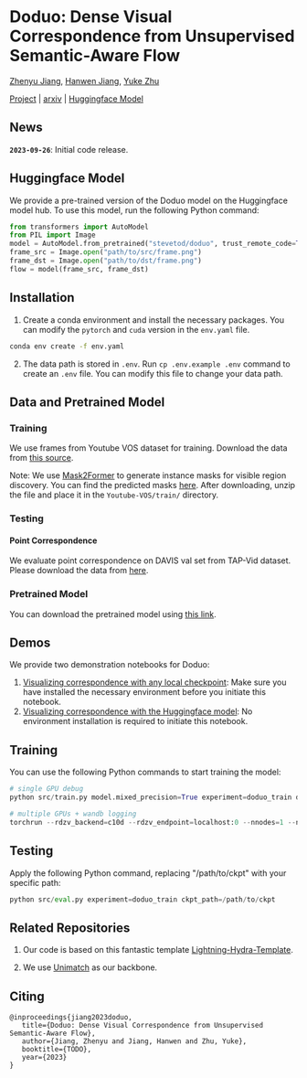 # Doduo: Dense Visual Correspondence from Unsupervised Semantic-Aware Flow

[Zhenyu Jiang](http://zhenyujiang.me), [Hanwen Jiang](https://hwjiang1510.github.io/), [Yuke Zhu](https://www.cs.utexas.edu/~yukez/)

[Project](https://ut-austin-rpl.github.io/Doduo/) | [arxiv](https://arxiv.org/abs/2309.15110) | [Huggingface Model](https://huggingface.co/stevetod/doduo)

## News

**`2023-09-26`**: Initial code release.

## Huggingface Model

We provide a pre-trained version of the Doduo model on the Huggingface model hub. To use this model, run the following Python command:

```python
from transformers import AutoModel
from PIL import Image
model = AutoModel.from_pretrained("stevetod/doduo", trust_remote_code=True)
frame_src = Image.open("path/to/src/frame.png")
frame_dst = Image.open("path/to/dst/frame.png")
flow = model(frame_src, frame_dst)
```

## Installation

1. Create a conda environment and install the necessary packages.
   You can modify the `pytorch` and `cuda` version in the `env.yaml` file.

```bash
conda env create -f env.yaml
```

2. The data path is stored in `.env`. Run `cp .env.example .env` command to create an `.env` file. You can modify this file to change your data path.

## Data and Pretrained Model

### Training

We use frames from Youtube VOS dataset for training. Download the data from [this source](https://youtube-vos.org/dataset/vis/).

Note: We use [Mask2Former](https://github.com/facebookresearch/Mask2Former) to generate instance masks for visible region discovery. You can find the predicted masks [here](https://utexas.box.com/s/201u9q9ldstfsn3xe5nh09x2emnvmp7k). After downloading, unzip the file and place it in the `Youtube-VOS/train/` directory.

### Testing

#### Point Correspondence

We evaluate point correspondence on DAVIS val set from TAP-Vid dataset. Please download the data from [here](https://storage.googleapis.com/dm-tapnet/tapvid_davis.zip).

### Pretrained Model

You can download the pretrained model using [this link](https://utexas.box.com/s/tbkm8ec7oi41iedz1n23kr65fsjfad1a).

## Demos

We provide two demonstration notebooks for Doduo:

1. [Visualizing correspondence with any local checkpoint](./notebooks/eg_demo_correspondence.ipynb): Make sure you have installed the necessary environment before you initiate this notebook.
2. [Visualizing correspondence with the Huggingface model](./notebooks/eg_demo_correspondence_huggingface.ipynb): No environment installation is required to initiate this notebook.

## Training

You can use the following Python commands to start training the model:

```Python
# single GPU debug
python src/train.py model.mixed_precision=True experiment=doduo_train debug=fdr

# multiple GPUs + wandb logging
torchrun --rdzv_backend=c10d --rdzv_endpoint=localhost:0 --nnodes=1 --nproc_per_node=4 src/train.py model.mixed_precision=True experiment=doduo_train logger=wandb_csv
```

## Testing

Apply the following Python command, replacing "/path/to/ckpt" with your specific path:

```Python
python src/eval.py experiment=doduo_train ckpt_path=/path/to/ckpt
```

## Related Repositories

1. Our code is based on this fantastic template [Lightning-Hydra-Template](https://github.com/ashleve/lightning-hydra-template).

2. We use [Unimatch](https://github.com/autonomousvision/unimatch) as our backbone.

## Citing

```
@inproceedings{jiang2023doduo,
   title={Doduo: Dense Visual Correspondence from Unsupervised Semantic-Aware Flow},
   author={Jiang, Zhenyu and Jiang, Hanwen and Zhu, Yuke},
   booktitle={TODO},
   year={2023}
}
```
